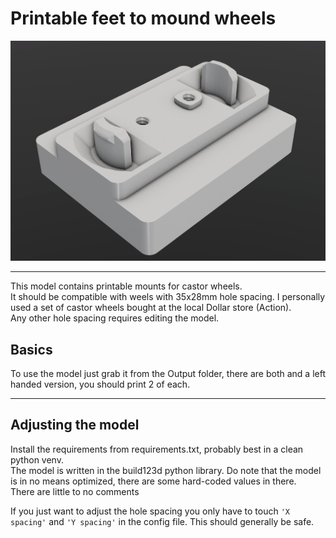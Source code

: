 # Printable feet to mound wheels

![Render of mounts](./images/preview.png)

---
This model contains printable mounts for castor wheels.  
It should be compatible with weels with 35x28mm hole spacing. I personally used a set of castor wheels bought at the local Dollar store (Action).  
Any other hole spacing requires editing the model.  


## Basics
To use the model just grab it from the Output folder, there are both and a left handed version, you should print 2 of each.  

---

## Adjusting the model

Install the requirements from requirements.txt, probably best in a clean python venv.  
The model is written in the build123d python library.
Do note that the model is in no means optimized, there are some hard-coded values in there.  
There are little to no comments   

If you just want to adjust the hole spacing you only have to touch `'X spacing'` and `'Y spacing'` in the config file.
This should generally be safe.

